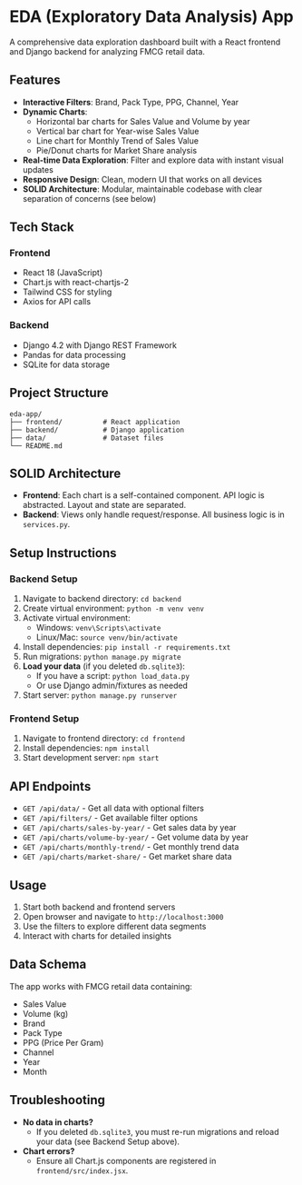 # EDA (Exploratory Data Analysis) App

A comprehensive data exploration dashboard built with a React frontend and Django backend for analyzing FMCG retail data.

## Features

- **Interactive Filters**: Brand, Pack Type, PPG, Channel, Year
- **Dynamic Charts**:
  - Horizontal bar charts for Sales Value and Volume by year
  - Vertical bar chart for Year-wise Sales Value
  - Line chart for Monthly Trend of Sales Value
  - Pie/Donut charts for Market Share analysis
- **Real-time Data Exploration**: Filter and explore data with instant visual updates
- **Responsive Design**: Clean, modern UI that works on all devices
- **SOLID Architecture**: Modular, maintainable codebase with clear separation of concerns (see below)

## Tech Stack

### Frontend

- React 18 (JavaScript)
- Chart.js with react-chartjs-2
- Tailwind CSS for styling
- Axios for API calls

### Backend

- Django 4.2 with Django REST Framework
- Pandas for data processing
- SQLite for data storage

## Project Structure

```
eda-app/
├── frontend/          # React application
├── backend/           # Django application
├── data/              # Dataset files
└── README.md
```

## SOLID Architecture

- **Frontend**: Each chart is a self-contained component. API logic is abstracted. Layout and state are separated.
- **Backend**: Views only handle request/response. All business logic is in `services.py`.

## Setup Instructions

### Backend Setup

1. Navigate to backend directory: `cd backend`
2. Create virtual environment: `python -m venv venv`
3. Activate virtual environment:
   - Windows: `venv\Scripts\activate`
   - Linux/Mac: `source venv/bin/activate`
4. Install dependencies: `pip install -r requirements.txt`
5. Run migrations: `python manage.py migrate`
6. **Load your data** (if you deleted `db.sqlite3`):
   - If you have a script: `python load_data.py`
   - Or use Django admin/fixtures as needed
7. Start server: `python manage.py runserver`

### Frontend Setup

1. Navigate to frontend directory: `cd frontend`
2. Install dependencies: `npm install`
3. Start development server: `npm start`

## API Endpoints

- `GET /api/data/` - Get all data with optional filters
- `GET /api/filters/` - Get available filter options
- `GET /api/charts/sales-by-year/` - Get sales data by year
- `GET /api/charts/volume-by-year/` - Get volume data by year
- `GET /api/charts/monthly-trend/` - Get monthly trend data
- `GET /api/charts/market-share/` - Get market share data

## Usage

1. Start both backend and frontend servers
2. Open browser and navigate to `http://localhost:3000`
3. Use the filters to explore different data segments
4. Interact with charts for detailed insights

## Data Schema

The app works with FMCG retail data containing:

- Sales Value
- Volume (kg)
- Brand
- Pack Type
- PPG (Price Per Gram)
- Channel
- Year
- Month

## Troubleshooting

- **No data in charts?**
  - If you deleted `db.sqlite3`, you must re-run migrations and reload your data (see Backend Setup above).
- **Chart errors?**
  - Ensure all Chart.js components are registered in `frontend/src/index.jsx`.
